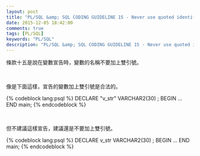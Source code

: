 ```yaml
---
layout: post
title: "PL/SQL &amp; SQL CODING GUIDELINE 15 - Never use quoted identifiers"
date: 2015-12-05 18:42:00
comments: true
tags: [PL/SQL]
keywords: "PL/SQL"
description: "PL/SQL &amp; SQL CODING GUIDELINE 15 - Never use quoted identifiers"
---
```


條款十五是說在變數宣告時，變數的名稱不要加上雙引號。  

<!-- More -->

<br/>


像是下面這樣，宣告的變數加上雙引號是合法的。  

{% codeblock lang:psql %}
DECLARE 
	"v_str" VARCHAR2(30) ; 
BEGIN 
	…
END main;
{% endcodeblock %}

<br/>


但不建議這樣宣告，建議還是不要加上雙引號。  

{% codeblock lang:psql %}
DECLARE 
	v_str VARCHAR2(30) ; 
BEGIN 
	…
END main;
{% endcodeblock %}
